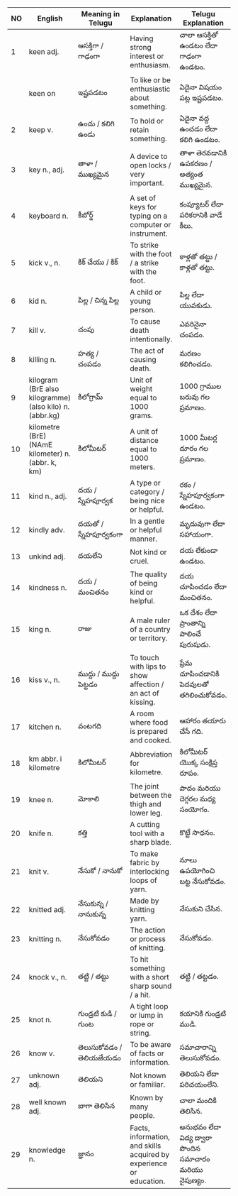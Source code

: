 | NO | English                                                 | Meaning in Telugu        | Explanation                                                         | Telugu Explanation                                      |
| -- | ------------------------------------------------------- | ------------------------ | ------------------------------------------------------------------- | ------------------------------------------------------- |
| 1  | keen adj.                                               | ఆసక్తిగా / గాఢంగా        | Having strong interest or enthusiasm.                               | చాలా ఆసక్తితో ఉండటం లేదా గాఢంగా ఉండటం.                  |
|    | keen on                                                 | ఇష్టపడటం                 | To like or be enthusiastic about something.                         | ఏదైనా విషయం పట్ల ఇష్టపడటం.                              |
| 2  | keep v.                                                 | ఉంచు / కలిగి ఉండు        | To hold or retain something.                                        | ఏదైనా వద్ద ఉంచడం లేదా కలిగి ఉండటం.                      |
| 3  | key n., adj.                                            | తాళా / ముఖ్యమైన          | A device to open locks / very important.                            | తాళా తెరవడానికి ఉపకరణం / అత్యంత ముఖ్యమైన.               |
| 4  | keyboard n.                                             | కీబోర్డ్                 | A set of keys for typing on a computer or instrument.               | కంప్యూటర్ లేదా పరికరానికి వాడే కీలు.                    |
| 5  | kick v., n.                                             | కిక్ చేయు / కిక్         | To strike with the foot / a strike with the foot.                   | కాళ్లతో తట్టు / కాళ్లతో తట్టు.                          |
| 6  | kid n.                                                  | పిల్ల / చిన్న పిల్ల      | A child or young person.                                            | పిల్ల లేదా యువకుడు.                                     |
| 7  | kill v.                                                 | చంపు                     | To cause death intentionally.                                       | ఎవరినైనా చంపడం.                                         |
| 8  | killing n.                                              | హత్య / చంపడం             | The act of causing death.                                           | మరణం కలిగించడం.                                         |
| 9  | kilogram (BrE also kilogramme) (also kilo) n. (abbr.kg) | కిలోగ్రామ్               | Unit of weight equal to 1000 grams.                                 | 1000 గ్రాముల బరువు గల ప్రమాణం.                          |
| 10 | kilometre (BrE) (NAmE kilometer) n. (abbr. k, km)       | కిలోమీటర్                | A unit of distance equal to 1000 meters.                            | 1000 మీటర్ల దూరం గల ప్రమాణం.                            |
| 11 | kind n., adj.                                           | దయ / స్నేహపూర్వక         | A type or category / being nice or helpful.                         | రకం / స్నేహపూర్వకంగా ఉండటం.                             |
| 12 | kindly adv.                                             | దయతో / స్నేహపూర్వకంగా    | In a gentle or helpful manner.                                      | మృదువుగా లేదా సహాయంగా.                                  |
| 13 | unkind adj.                                             | దయలేని                   | Not kind or cruel.                                                  | దయ లేకుండా ఉండటం.                                       |
| 14 | kindness n.                                             | దయ / మంచితనం             | The quality of being kind or helpful.                               | దయ చూపించడం లేదా మంచితనం.                               |
| 15 | king n.                                                 | రాజు                     | A male ruler of a country or territory.                             | ఒక దేశం లేదా ప్రాంతాన్ని పాలించే పురుషుడు.              |
| 16 | kiss v., n.                                             | ముద్దు / ముద్దు పెట్టడం  | To touch with lips to show affection / an act of kissing.           | ప్రేమ చూపించడానికి పెదవులతో తగిలించుకోవడం.              |
| 17 | kitchen n.                                              | వంటగది                   | A room where food is prepared and cooked.                           | ఆహారం తయారు చేసే గది.                                   |
| 18 | km abbr. i kilometre                                    | కిలోమీటర్                | Abbreviation for kilometre.                                         | కిలోమీటర్ యొక్క సంక్షిప్త రూపం.                         |
| 19 | knee n.                                                 | మోకాలి                   | The joint between the thigh and lower leg.                          | పాదం మరియు దెగ్గరల మధ్య సంయోగం.                         |
| 20 | knife n.                                                | కత్తి                    | A cutting tool with a sharp blade.                                  | కొట్టే సాధనం.                                           |
| 21 | knit v.                                                 | నేసుకో / నానుకో          | To make fabric by interlocking loops of yarn.                       | నూలు ఉపయోగించి బట్ట నేసుకోవడం.                          |
| 22 | knitted adj.                                            | నేసుకున్న / నానుకున్న    | Made by knitting yarn.                                              | నేసుకుని చేసిన.                                         |
| 23 | knitting n.                                             | నేసుకోవడం                | The action or process of knitting.                                  | నేసుకోవడం.                                              |
| 24 | knock v., n.                                            | తట్టి / తట్టు            | To hit something with a short sharp sound / a hit.                  | తట్టి / తట్టడం.                                         |
| 25 | knot n.                                                 | గుండ్రటి కుడి / గుంట     | A tight loop or lump in rope or string.                             | కయానికి గుండ్రటి ముడి.                                  |
| 26 | know v.                                                 | తెలుసుకోవడం / తెలియజేయడం | To be aware of facts or information.                                | సమాచారాన్ని తెలుసుకోవడం.                                |
| 27 | unknown adj.                                            | తెలియని                  | Not known or familiar.                                              | తెలియని లేదా పరిచయంలేని.                                |
| 28 | well known adj.                                         | బాగా తెలిసిన             | Known by many people.                                               | చాలా మందికి తెలిసిన.                                    |
| 29 | knowledge n.                                            | జ్ఞానం                   | Facts, information, and skills acquired by experience or education. | అనుభవం లేదా విద్య ద్వారా పొందిన సమాచారం మరియు నైపుణ్యం. |
